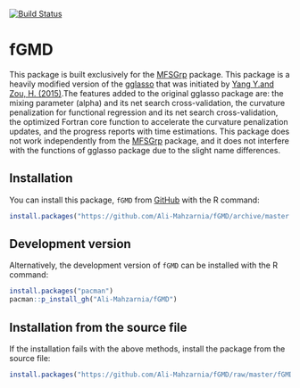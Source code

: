 [![Build Status](https://travis-ci.com/Ali-Mahzarnia/fGMD.svg?branch=master)](https://travis-ci.com/Ali-Mahzarnia/fGMD)

# fGMD

This package is built exclusively for the [MFSGrp](https://github.com/Ali-Mahzarnia/MFSGrp) package. This package is a heavily modified version of the [gglasso](https://github.com/cran/gglasso) that was initiated by [Yang Y.and Zou, H. (2015)](http://users.stat.umn.edu/~zouxx019/Papers/gglasso-paper.pdf).The features added to the original gglasso package are: the mixing parameter (alpha) and its net search cross-validation, the curvature penalization for functional regression and its net search cross-validation, the optimized Fortran core function to accelerate the curvature penalization updates, and the progress reports with time estimations. This package does not work independently from the [MFSGrp](https://github.com/Ali-Mahzarnia/MFSGrp) package, and it does not interfere with the functions of gglasso package due to the slight name differences.

## Installation
You can install this package, `fGMD` from [GitHub](https://github.com/Ali-Mahzarnia/fGMD) with the R command:
``` R
install.packages("https://github.com/Ali-Mahzarnia/fGMD/archive/master.tar.gz", repos = NULL, type="source")
```
## Development version
Alternatively, the development version of `fGMD` can be installed with the R command:
``` R
install.packages("pacman")
pacman::p_install_gh("Ali-Mahzarnia/fGMD")
```
## Installation from the source file
If the installation fails with the above methods, install the package from the source file:
``` R
install.packages("https://github.com/Ali-Mahzarnia/fGMD/raw/master/fGMD_1.0.tar.gz",  repos = NULL, type="source")
```

